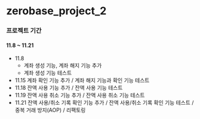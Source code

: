 # zerobase_project_2

### 프로젝트 기간
#### 11.8 ~ 11.21

- 11.8
  - 계좌 생성 기능, 계좌 해지 기능 추가
  - 계좌 생성 기능 테스트
- 11.15 계좌 확인 기능 추가 / 계좌 해지 기능과 확인 기능 테스트
- 11.18 잔액 사용 기능 추가 / 잔액 사용 기능 테스트
- 11.19 잔액 사용 취소 기능 추가 / 잔액 사용 취소 기능 테스트
- 11.21 잔액 사용/취소 기록 확인 기능 추가 / 잔액 사용/취소 기록 확인 기능 테스트 / 중복 거래 방지(AOP) / 리팩토링
